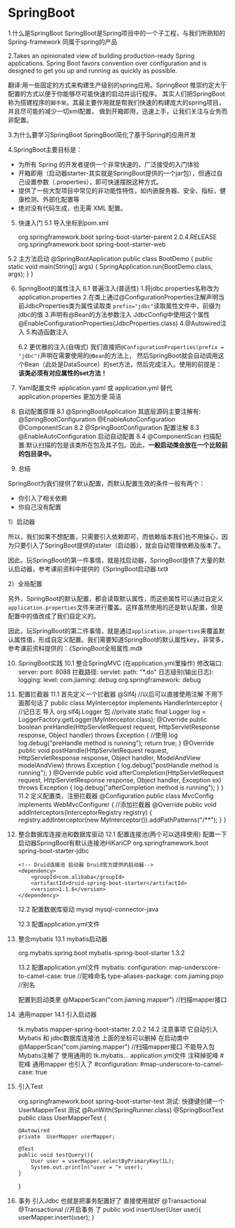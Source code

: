 # SpringBoot
1.什么是SpringBoot
  SpringBoot是Spring项目中的一个子工程，与我们所熟知的Spring-framework 同属于spring的产品

2.Takes an opinionated view of building production-ready Spring applications. 
  Spring Boot favors convention over configuration and is designed to get you up and running as quickly as possible.
  
  翻译:用一些固定的方式来构建生产级别的spring应用。SpringBoot 推崇约定大于配置的方式以便于你能够尽可能快速的启动并运行程序。
  其实人们把SpringBoot称为搭建程序的`脚手架`。其最主要作用就是帮我们快速的构建庞大的spring项目，并且尽可能的减少一切xml配置，
  做到开箱即用，迅速上手，让我们关注与业务而非配置。
  
3.为什么要学习SpringBoot
  SpringBoot简化了基于Spring的应用开发
  
4.SpringBoot主要目标是：
  - 为所有 Spring 的开发者提供一个非常快速的、广泛接受的入门体验
  - 开箱即用（启动器starter-其实就是SpringBoot提供的一个jar包），但通过自己设置参数（.properties），即可快速摆脱这种方式。
  - 提供了一些大型项目中常见的非功能性特性，如内嵌服务器、安全、指标，健康检测、外部化配置等
  - 绝对没有代码生成，也无需 XML 配置。
  
5. 快速入门
  5.1 导入坐标到pom.xml
    <!-- 先添加父工程坐标-->
    <parent>
        <groupId>org.springframework.boot</groupId>
        <artifactId>spring-boot-starter-parent</artifactId>
        <version>2.0.4.RELEASE</version>
    </parent>
    
    <dependencies>
        <!-- 配置启动器-->
        <dependency>
            <groupId>org.springframework.boot</groupId>
            <artifactId>spring-boot-starter-web</artifactId>
        </dependency>
    </dependencies>
  5.2 主方法启动
    @SpringBootApplication
    public class BootDemo {
      public static void main(String[] args) {
        SpringApplication.run(BootDemo.class, args);
       }
    }

6. SpringBoot的属性注入
	6.1 普遍注入(普适性)
	1.将jdbc.properties名称改为application.properties
	2.在类上通过@ConfigurationProperties注解声明当前JdbcProperties类为属性读取类
		`prefix="jdbc"`读取属性文件中，前缀为jdbc的值
	3.声明有@Bean的方法参数注入 JdbcConfig中使用这个属性 @EnableConfigurationProperties(JdbcProperties.class)
	4.@Autowired注入
	5.构造函数注入

	6.2 更优雅的注入(自嗨式)
	我们直接把`@ConfigurationProperties(prefix = "jdbc")`声明在需要使用的`@Bean`的方法上，
	然后SpringBoot就会自动调用这个Bean（此处是DataSource）的set方法，然后完成注入。使用的前提是：**该类必须有对应属性的set方法！**

7. Yaml配置文件
	application.yaml 或 application.yml 替代 application.properties
	更加方便 简洁

8. 自动配置原理
	8.1 @SpringBootApplication
		其底层源码主要注解有:
			@SpringBootConfiguration
			@EnableAutoConfiguration
			@ComponentScan
	8.2 @SpringBootConfiguration
		配置注解
	8.3 @EnableAutoConfiguration
		启动自动配置
	8.4 @ComponentScan
		扫描配置:默认扫描的包是该类所在包及其子包。因此，**一般启动类会放在一个比较前的包目录中。**

9. 总结

SpringBoot为我们提供了默认配置，而默认配置生效的条件一般有两个：

- 你引入了相关依赖
- 你自己没有配置

1）启动器

所以，我们如果不想配置，只需要引入依赖即可，而依赖版本我们也不用操心，因为只要引入了SpringBoot提供的stater（启动器），就会自动管理依赖及版本了。

因此，玩SpringBoot的第一件事情，就是找启动器，SpringBoot提供了大量的默认启动器，参考课前资料中提供的《SpringBoot启动器.txt》

2）全局配置

另外，SpringBoot的默认配置，都会读取默认属性，而这些属性可以通过自定义`application.properties`文件来进行覆盖。这样虽然使用的还是默认配置，但是配置中的值改成了我们自定义的。

因此，玩SpringBoot的第二件事情，就是通过`application.properties`来覆盖默认属性值，形成自定义配置。我们需要知道SpringBoot的默认属性key，非常多，参考课前资料提供的：《SpringBoot全局属性.md》

10. SpringBoot实践
	10.1 整合SpringMVC (在application.yml里操作)
		修改端口: 
		server:
			port: 8088
		拦截路径:
		  servlet:
			path: "*.do"
		日志级别(输出日志):
		logging:
		  level:
			com.jiaming: debug
			org.springframework: debug

11. 配置拦截器
	11.1 首先定义一个拦截器
		@Slf4j //以后可以直接使用注解 不用下面那句话了
		public class MyInterceptor implements HandlerInterceptor {
			//记日志 导入 org.slf4j.Logger 包
			//private static final Logger log = LoggerFactory.getLogger(MyInterceptor.class);
			@Override
			public boolean preHandle(HttpServletRequest request, HttpServletResponse response, Object handler) throws Exception {
				//使用 log
				log.debug("preHandle method is running");
				return true;
			}
			@Override
			public void postHandle(HttpServletRequest request, HttpServletResponse response, Object handler, ModelAndView modelAndView) throws Exception {
				log.debug("postHandle method is running");
			}
			@Override
			public void afterCompletion(HttpServletRequest request, HttpServletResponse response, Object handler, Exception ex) throws Exception {
				log.debug("afterCompletion method is running");
			}
		}
	11.2 定义配置类，注册拦截器
		@Configuration
		public class MvcConfig implements WebMvcConfigurer {
			//添加拦截器
			@Override
			public void addInterceptors(InterceptorRegistry registry) {
				registry.addInterceptor(new MyInterceptor()).addPathPatterns("/**");
			}
		}

12. 整合数据库连接池和数据库驱动
	12.1 配置连接池(两个可以选择使用)
		配置一下启动器SpringBoot有默认连接池HiKariCP
		<dependency>
			<groupId>org.springframework.boot</groupId>
			<artifactId>spring-boot-starter-jdbc</artifactId>
		</dependency>
		
		<!-- Druid连接池 启动器 Druid官方提供的启动器--> 
		<dependency>
			<groupId>com.alibaba</groupId>
			<artifactId>druid-spring-boot-starter</artifactId>
			<version>1.1.6</version>
		</dependency>
	
	12.2 配置数据库驱动
		<dependency>
            <groupId>mysql</groupId>
            <artifactId>mysql-connector-java</artifactId>
        </dependency>
	
	12.3 配置application.yml文件

13. 整合mybatis
	13.1 mybatis启动器
	<!--mybatis -->
	<dependency>
		<groupId>org.mybatis.spring.boot</groupId>
		<artifactId>mybatis-spring-boot-starter</artifactId>
		<version>1.3.2</version>
	</dependency>
	
	13.2 配置application.yml文件
	mybatis:
	configuration:
	map-underscore-to-camel-case: true      //驼峰命名
	type-aliases-package: com.jiaming.pojo  //别名
	
	配置到启动类里
	@MapperScan("com.jiaming.mapper") //扫描mapper接口
	
14. 通用mapper
	14.1 引入启动器
	<!-- 通用mapper -->
	<dependency>
		<groupId>tk.mybatis</groupId>
		<artifactId>mapper-spring-boot-starter</artifactId>
		<version>2.0.2</version>
	</dependency>
	14.2 注意事项
	它自动引入Mybatis 和 jdbc数据库连接池 上面的坐标可以删掉
	在启动类中@MapperScan("com.jiaming.mapper") //扫描mapper接口 不能导入包Mybatis注解了 使用通用的 tk.mybatis...
	application.yml文件 注释掉驼峰
	#驼峰 通用mapper 也引入了
	#configuration:
    #map-underscore-to-camel-case: true

15. 引入Test
	 <!-- 引入一个 test 启动器-->
	<dependency>
		<groupId>org.springframework.boot</groupId>
		<artifactId>spring-boot-starter-test</artifactId>
	</dependency>
	测试: 快捷键创建一个UserMapperTest 测试
	@RunWith(SpringRunner.class)
	@SpringBootTest
	public class UserMapperTest {

		@Autowired
		private  UserMapper userMapper;

		@Test
		public void testQuery(){
			User user = userMapper.selectByPrimaryKey(1L);
			System.out.println("user = "+ user);
		}
	}

16. 事务
	引入Jdbc 也就是把事务配置好了
	直接使用就好 @Transactional
	@Transactional //开启事务 了
    public void insertUser(User user){
        userMapper.insert(user);
    }
	
	
	
	
	
	
	
	
	
	
	


